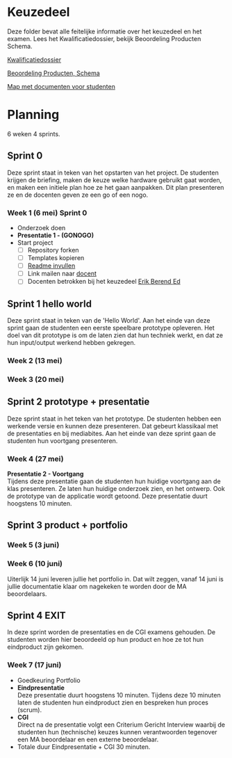 # Keuzedeel
Deze folder bevat alle feitelijke informatie over het keuzedeel en het examen.  Lees het Kwalificatiedossier, bekijk Beoordeling Producten Schema.



[Kwalificatiedossier](https://github.com/MediacollegeAmsterdam/Keuzedeel-Special-Input-Output-2019/blob/master/Keuzedeel/Special_Input_-_Output.pdf)

[Beoordeling Producten, Schema](https://github.com/MediacollegeAmsterdam/Keuzedeel-Special-Input-Output-2019/blob/master/Keuzedeel/Beoordeling%20producten%20schema.pdf)

[Map met documenten voor studenten](https://drive.google.com/open?id=1FKZu-hhPVH6xn71TgTx-QWfbGK302uia)

# Planning
6 weken 4 sprints.

## Sprint 0   <SPRINT>
Deze sprint staat in teken van het opstarten van het project. De studenten krijgen de briefing, maken de keuze welke hardware gebruikt gaat worden, en maken een initiele plan hoe ze het gaan aanpakken. Dit plan presenteren ze en de docenten geven ze een go of een nogo.

### Week 1 (6 mei)  Sprint 0
* Onderzoek doen
* **Presentatie 1 - (GONOGO)**
* Start project
  * [ ] Repository forken
  * [ ] Templates kopieren
  * [ ] [Readme invullen](../readme.md)
  * [ ] Link mailen naar [docent](e.schenk@ma-web.nl) 
  * [ ] Docenten betrokken bij het keuzedeel [Erik ](e.vanWees@ma-web.nl) [Berend ](b.Weij@ma-web.nl) [Ed](e.schenk@ma-web.nl) 

## Sprint 1   hello world<SPRINT> 
Deze sprint staat in teken van de 'Hello World'. Aan het einde van deze sprint gaan de studenten een eerste speelbare prototype opleveren. Het doel van dit prototype is om de laten zien dat hun techniek werkt, en dat ze hun input/output werkend hebben gekregen.

### Week 2 (13 mei) 

### Week 3 (20 mei)

## Sprint 2   prototype + presentatie<SPRINT>
Deze sprint staat in het teken van het prototype. De studenten hebben een werkende versie en kunnen deze presenteren. Dat gebeurt klassikaal met de presentaties en bij mediabites. Aan het einde van deze sprint gaan de studenten hun voortgang presenteren.
### Week 4 (27 mei)
**Presentatie 2 - Voortgang**  
Tijdens deze presentatie gaan de studenten hun huidige voortgang aan de klas presenteren. Ze laten hun huidige onderzoek zien, en het ontwerp. Ook de prototype van de applicatie wordt getoond. Deze presentatie duurt hoogstens 10 minuten.

## Sprint 3  product + portfolio <SPRINT>
### Week 5 (3 juni)
### Week 6 (10 juni)
Uiterlijk 14 juni leveren jullie het portfolio in. Dat wilt zeggen, vanaf 14 juni is jullie documentatie klaar om nagekeken te worden door de MA beoordelaars.
  
## Sprint 4 EXIT
In deze sprint worden de presentaties en de CGI examens gehouden. De studenten worden hier beoordeeld op hun product en hoe ze tot hun eindproduct zijn gekomen.

### Week 7 (17 juni)
* Goedkeuring Portfolio
* **Eindpresentatie**  
  Deze presentatie duurt hoogstens 10 minuten. Tijdens deze 10 minuten laten de studenten hun eindproduct zien en bespreken hun proces (scrum).
* **CGI**  
  Direct na de presentatie volgt een Criterium Gericht Interview waarbij de studenten hun (technische) keuzes kunnen verantwoorden tegenover een MA beoordelaar en een externe beoordelaar.
* Totale duur Eindpresentatie + CGI 30 minuten.
